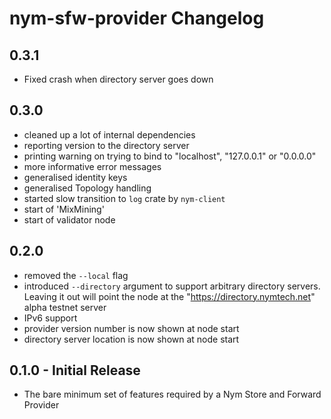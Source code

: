 # nym-sfw-provider Changelog

## 0.3.1

* Fixed crash when directory server goes down

## 0.3.0

* cleaned up a lot of internal dependencies
* reporting version to the directory server
* printing warning on trying to bind to "localhost", "127.0.0.1" or "0.0.0.0"
* more informative error messages
* generalised identity keys
* generalised Topology handling
* started slow transition to `log` crate by `nym-client`
* start of 'MixMining'
* start of validator node


## 0.2.0

* removed the `--local` flag
* introduced `--directory` argument to support arbitrary directory servers. Leaving it out will point the node at the "https://directory.nymtech.net" alpha testnet server
* IPv6 support
* provider version number is now shown at node start
* directory server location is now shown at node start

## 0.1.0 - Initial Release

* The bare minimum set of features required by a Nym Store and Forward Provider
